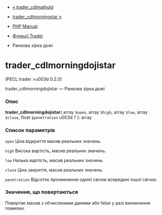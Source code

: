 - [« trader_cdlmathold](function.trader-cdlmathold.md)
- [trader_cdlmorningstar »](function.trader-cdlmorningstar.md)

- [PHP Manual](index.md)
- [Функції Trader](ref.trader.md)
- Ранкова зірка дожі

# trader_cdlmorningdojistar

(PECL trader \>u003d 0.2.0)

trader_cdlmorningdojistar — Ранкова зірка дожі

### Опис

**trader_cdlmorningdojistar**(
array `$open`,
array `$high`,
array `$low`,
array `$close`,
float `$penetration` u003d ?
): array

### Список параметрів

`open`
Ціна відкриття масив реальних значень.

`high`
Висока вартість, масив реальних значень.

`low`
Низька вартість, масив реальних значень.

`close`
Ціна закриття, масив реальних значень.

`penetration`
Відсоток проникнення однієї свічки всередині іншої свічки.

### Значення, що повертаються

Повертає масив з обчисленими даними або false у разі
виникнення помилки.
